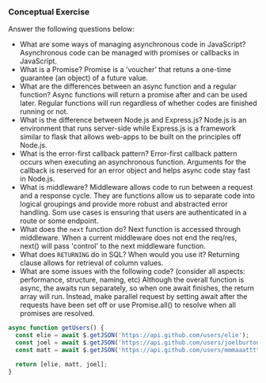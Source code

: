 ### Conceptual Exercise

Answer the following questions below:

- What are some ways of managing asynchronous code in JavaScript?
  Asynchronous code can be managed with promises or callbacks in JavaScript.
- What is a Promise?
  Promise is a 'voucher' that retuns a one-time guarantee (an object) of a future value. 
- What are the differences between an async function and a regular function?
  Async functions will return a promise after and can be used later. Regular functions will run regardless of whether codes are finished running or not. 
- What is the difference between Node.js and Express.js?
  Node.js is an environment that runs server-side while Express.js is a framework similar to flask that allows web-apps to be built on the principles off Node.js. 
- What is the error-first callback pattern?
  Error-first callback pattern occurs when executing an asynchronous function. Arguments for the callback is reserved for an error object and helps async code stay fast in Node.js.  
- What is middleware?
  Middleware allows code to run between a request and a response cycle. They are functions allow us to separate code into logical groupings and provide more robust and abstracted error handling. Som use cases is ensuring that users are authenticated in a route or some endpoint. 
- What does the `next` function do?
  Next function is accessed through middleware. When a current middleware does not end the req/res, next() will pass 'control' to the next middleware function. 
- What does `RETURNING` do in SQL? When would you use it?
  Returning clause allows for retrieval of column values. 
- What are some issues with the following code? (consider all aspects: performance, structure, naming, etc)
  Although the overall function is async, the awaits run separately, so when one await finishes, the return array will run. Instead, make parallel request by setting await after the requests have been set off or use Promise.all() to resolve when all promises are resolved. 

```js
async function getUsers() {
  const elie = await $.getJSON('https://api.github.com/users/elie');
  const joel = await $.getJSON('https://api.github.com/users/joelburton');
  const matt = await $.getJSON('https://api.github.com/users/mmmaaatttttt');

  return [elie, matt, joel];
}
```


<!-- Time taken to complete 
Conceptual questions: 1hr
urls.js scripting: < ~3hrs
-->